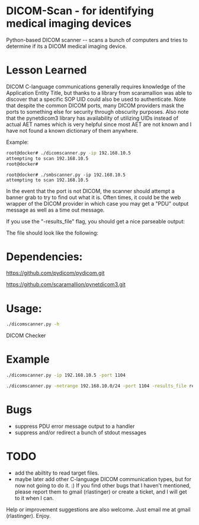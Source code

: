 DICOM-Scan - for identifying medical imaging devices
========

Python-based DICOM scanner -- scans a bunch of computers and tries to determine if its a DICOM medical imaging device.


Lesson Learned
===

DICOM C-language communications generally requires knowledge of the Application Entity Title, but thanks to a library from scaramallion was able to discover that a specific SOP UID could also be used to authenticate.
Note that despite the common DICOM ports, many DICOM providers mask the ports to something else for security through obscurity purposes.  Also note that the pynetdicom3 library has availability of utilizing UIDs instead
of actual AET names which is very helpful since most AET are not known and I have not found a known dictionary of them anywhere.

Example:

```bash
root@docker# ./dicomscanner.py -ip 192.168.10.5
attempting to scan 192.168.10.5
root@docker#
```

```
root@docker# ./smbscanner.py -ip 192.168.10.5
attempting to scan 192.168.10.5
```

In the event that the port is not DICOM, the scanner should attempt a banner grab to try to find out what it is.  Often times, it could be the web wrapper of the DICOM provider in which case you may get a "PDU" output message
as well as a time out message.

If you use the "-results_file" flag, you should get a nice parseable output:

The file should look like the following:

Dependencies:
=============

https://github.com/pydicom/pydicom.git

https://github.com/scaramallion/pynetdicom3.git

Usage:
======

```bash
./dicomscanner.py -h
```

DICOM Checker
  
Example
===

```bash
./dicomscanner.py -ip 192.168.10.5 -port 1104

./dicomscanner.py -netrange 192.168.10.0/24 -port 1104 -results_file results.txt
```

Bugs
====

- suppress PDU error message output to a handler
- suppress and/or redirect a bunch of stdout messages

TODO
===

- add the abiltity to read target files.
- maybe later add other C-language DICOM communication types, but for now not going to do it. :)
If you find other bugs that I haven't mentioned, please report them to gmail (rlastinger) or create a ticket, and I will get to it when I can.  

Help or improvement suggestions are also welcome.  Just email me at gmail (rlastinger).
Enjoy.
